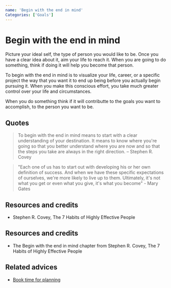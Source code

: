 ```yaml
---
name: 'Begin with the end in mind'
Categories: ['Goals']
---
```

# Begin with the end in mind

Picture your ideal self, the type of person you would like to be. Once you have a clear idea about it, aim your life to reach it. When you are going to do something, think if doing it will help you become that person.

To begin with the end in mind is to visualize your life, career, or a specific project the way that you want it to end up being before you actually begin pursuing it. When you make this conscious effort, you take much greater control over your life and circumstances.

When you do something think if it will contributte to the goals you want to accomplish,  to the person you want to be.

## Quotes

> To begin with the end in mind means to start with a clear understanding of your destination. It means to know where you're going so that you better understand where you are now and so that the steps you take are always in the right direction. – Stephen R. Covey

> "Each one of us has to start out with developing his or her own definition of success. And when we have these specific expectations of ourselves, we're more likely to live up to them. Ultimately, it's not what you get or even what you give, it's what you become" - Mary Gates

## Resources and credits

- Stephen R. Covey, The 7 Habits of Highly Effective People

## Resources and credits

- The Begin with the end in mind chapter from Stephen R. Covey, The 7 Habits of Highly Effective People

## Related advices

- [Book time for planning](../Book%20time%20for%20planning/index.md)
